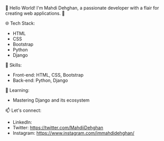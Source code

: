 👋 Hello World! I'm Mahdi Dehghan, a passionate developer with a flair for creating web applications. 🚀

🌐 Tech Stack:
- HTML
- CSS
- Bootstrap
- Python
- Django

  
🔧 Skills:
- Front-end: HTML, CSS, Bootstrap
- Back-end: Python, Django


🌱 Learning:
- Mastering Django and its ecosystem

  
📫 Let's connect:
- LinkedIn: 
- Twitter: https://twitter.com/MahdiiDehghan
- Instagram: https://www.instagram.com/immahdidehghan/


